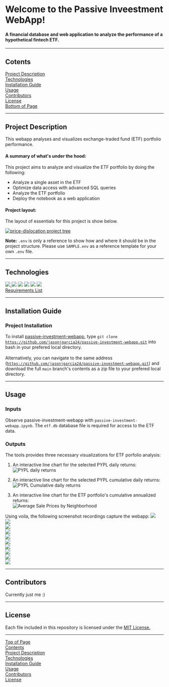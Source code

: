 # <a id="Top-of-Page"> Welcome to the Passive Inveestment WebApp!</a>
#### A financial database and web application to analyze the performance of a hypothetical fintech ETF.

***
## <a id="Contents">Cotents</a>
[Project Description](#Project-Description)<br>
[Technologies](#Technologies)<br>
[Installation Guide](#Installation-Guide)<br>
[Usage](#Usage)<br>
[Contributors](#Contributors)<br>
[License](#License)<br>
[Bottom of Page](#Bottom-of-Page)<br>

***
## <a id="Project-Description">Project Description</a>
This webapp analyses and visualizes exchange-traded fund (ETF) portfolio performance.

#### A summary of what's under the hood:    
This project aims to analyze and visualize the ETF portfolio by doing the following:
 - Analyze a single asset in the ETF
 - Optimize data access with advanced SQL queries
 - Analyze the ETF portfolio
 - Deploy the notebook as a web application<br>
 
#### Project layout:
The layout of essentials for this project is show below.
<p><a href="tree.txt"><img src="img/project_tree.png" title="price-dislocation project tree"></a></p>

**Note:** <code>.env</code> is only a reference to show how and where it should be in the project structure. Please use <code>SAMPLE.env</code> as a reference template for your own <code>.env</code> file.

***
## <a id="Technologies">Technologies</a>
<a href="https://docs.python.org/release/3.8.0/" title="https://docs.python.org/release/3.8.0/"><img src="https://img.shields.io/badge/python-3.8%2B-red">
<a href="https://pandas.pydata.org/docs/" title="https://pandas.pydata.org/docs/"><img src="https://img.shields.io/badge/pandas-1.3.1-green"></a>
<a href="https://jupyter-notebook.readthedocs.io/en/stable/" title="https://jupyter-notebook.readthedocs.io/en/stable/"><img src="https://img.shields.io/badge/jupyter--notebook-5.7.11-blue"></a>
<a href="https://docs.sqlalchemy.org/en/14/" title="https://docs.sqlalchemy.org/en/14/"><img src="https://img.shields.io/badge/sqlalchemy-1.4.22-yellowgreen"></a>
<a href="https://docs.bokeh.org/en/latest/index.html" title="https://docs.bokeh.org/en/latest/index.html"><img src="https://img.shields.io/badge/bokeh-2.3.3-green"></a>
<a href="https://hvplot.holoviz.org/user_guide/Introduction.html" title="https://hvplot.holoviz.org/user_guide/Introduction.html"><img src="https://img.shields.io/badge/hvplot-0.7.3-orange"></a><br>
<a href="./requirements.txt" title="requirements.txt">Requirements List</a>

***
## <a id="Installation-Guide">Installation Guide</a>
### Project Installation
To install <a href="https://github.com/jasonjgarcia24/passive-investment-webapp" title="https://github.com/jasonjgarcia24/passive-investment-webapp">passive-investment-webapp</a>, type <code>git clone https://github.com/jasonjgarcia24/passive-investment-webapp.git</code> into bash in your prefered local directory.<br><br>
Alternatively, you can navigate to the same address (<code>https://github.com/jasonjgarcia24/passive-investment-webapp.git</code>) and download the full <code>main</code> branch's contents as a zip file to your prefered local directory.<br>

***
## <a id="Usage">Usage</a>
### Inputs
Observe passive-investment-webapp with <code>passive-investment-webapp.ipynb</code>. The <code>etf.db</code> database file is required for access to the ETF data.<br>

### Outputs
The tools provides three necessary visualizations for ETF porfolio analysis:
1. An interactive line chart for the selected PYPL daily returns:<br>
<img src="./img/results_daily-returns_PYPL.png" title="PYPL daily returns"><br>

2. An interactive line chart for the selected PYPL cumulative daily returns:<br>
<img src="./img/results_cumulative-daily-returns_PYPL.png" title="PYPL Cumulative daily returns"><br>

3. An interactive line chart for the ETF portfolio's cumulative annualized returns:<br>
<img src="./img/results_cumulative-returns_portfolio.png" title="Average Sale Prices by Neighborhood"><br>
    
Using voila, the following screenshot recordings capture the webapp:
<img src="./img/voila_p1.png"><br>
<img src="./img/voila_p2.png"><br>
<img src="./img/voila_p3.png"><br>
<img src="./img/voila_p4.png"><br>
<img src="./img/voila_p5.png"><br>
<img src="./img/voila_p6.png"><br>
<img src="./img/voila_p7.png"><br>
<img src="./img/voila_p8.png"><br>
<img src="./img/voila_p9.png"><br>
<img src="./img/voila_p10.png"><br>
***
## <a id="Contributors">Contributors</a>
Currently just me :)<br>

***
## <a id="License">License</a>
Each file included in this repository is licensed under the <a href="https://github.com/jasonjgarcia24/sf-housing-app/blob/665e34a616f2931f3b9262dfb1115b59c28e7ac1/LICENSE" title="LICENSE">MIT License.</a>

***
[Top of Page](#Top-of-Page)<br>
[Contents](#Contents)<br>
[Project Description](#Project-Description)<br>
[Technologies](#Technologies)<br>
[Installation Guide](#Installation-Guide)<br>
[Usage](#Usage)<br>
[Contributors](#Contributors)<br>
[License](#License)<br>
<a id="Bottom-of-Page"></a>
    
    

